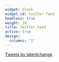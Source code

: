 ```yaml
---
widget: blank
widget_id: twitter-feed
headless: true
weight: 20
title: Twitter Feed
active: true
design:
  columns: "1"
---
```

<a class="twitter-timeline" data-width="450" data-height="450" data-theme="dark" href="https://twitter.com/latentchange?ref_src=twsrc%5Etfw">Tweets by latentchange</a> <script async src="https://platform.twitter.com/widgets.js" charset="utf-8"></script> 
